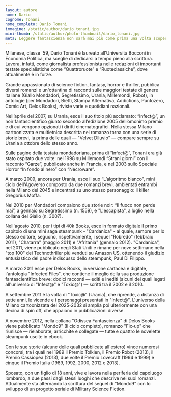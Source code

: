 ```yaml
---
layout: autore
nome: Dario
cognome: Tonani
nome_completo: Dario Tonani
immagine: /static/author/dario_tonani.jpg
mini-thumb: /static/author/photo-thumbnail/dario_tonani.jpg
meta: Leggere fantascienza non sarà mai più come prima una volta scoperto questo autore.
---
```


Milanese, classe '59, Dario Tonani è laureato all’Università Bocconi in Economia Politica, ma sceglie di dedicarsi a tempo pieno alla scrittura. Lavora, infatti, come giornalista professionista nelle redazioni di importanti testate specialistiche come “Quattroruote” e “Ruoteclassiche”, dove attualmente è in forze.
 
Grande appassionato di science fiction, fantasy, horror e thriller, pubblica diversi romanzi e un'ottantina di racconti sulle maggiori testate di genere italiane (Giallo Mondadori, Segretissimo, Urania, Millemondi, Robot), in antologie (per Mondadori, Bietti, Stampa Alternativa, Addictions, Puntozero, Comic Art, Delos Books), riviste varie e quotidiani nazionali.
 
Nell’aprile del 2007, su Urania, esce il suo titolo più acclamato: “Infect@”, un noir fantascientifico giunto secondo all’edizione 2005 dell’omonimo premio e di cui vengono opzionati i diritti cinematografici. Nella stessa Milano cartoonizzata e multietnica descritta nel romanzo torna con una serie di storie brevi, la prima delle quali — "Velvet Diluvio" — compare sempre su Urania a ottobre dello stesso anno.
 
Sulle pagine della testata mondadoriana, prima di “Infect@”, Tonani era già stato ospitato due volte: nel 1998 su Millemondi “Strani giorni” con il racconto “Garze”, pubblicato anche in Francia, e nel 2003 sullo Speciale Horror “In fondo al nero” con “Necroware”.
 
A marzo 2009, ancora per Urania, esce il suo “L’algoritmo bianco", mini ciclo dell'Agoverso composto da due romanzi brevi, ambientati entrambi nella Milano del 2045 e incentrati su uno stesso personaggio: il killer Gregorius Moffa.
 
Nel 2010 per Mondadori compaiono due storie noir: “Il fuoco non perde mai”, a gennaio su Segretissimo (n. 1559), e "L'escapista", a luglio nella collana del Giallo (n. 3007). 
 
Nell'agosto 2010, per i tipi di 40k Books, esce in formato digitale il primo capitolo di una mini saga steampunk - "Cardanica" - al quale, sempre per lo stesso editore, seguono, rispettivamente, i sequel "Robredo" (febbraio 2011), "Chatarra" (maggio 2011) e "Afritania" (gennaio 2012). "Cardanica", nel 2011, viene pubblicato negli Stati Uniti e rimane per nove settimane nella "top 100" dei Technothriller più venduti su Amazon US, ottenendo il giudizio entusiastico del padre indiscusso dello steampunk, Paul Di Filippo.
 
A marzo 2011 esce per Delos Books, in versione cartacea e digitale, l'antologia "Infected Files", che contiene il meglio della sua produzione fantascientifica breve: dodici racconti — editi e inediti (alcuni dei quali legati all'universo di "Infect@" e "Toxic@") — scritti tra il 2002 e il 2010.
 
A settembre 2011 è la volta di "Toxic@" (Urania), che riprende, a distanza di sette anni, le vicende e i personaggi presentati in "Infect@". L'universo della Milano cartoonizzata del 2025-2032 si amplia poi ulteriormente con una decina di spin off, che appaiono in pubblicazioni diverse.
 
A novembre 2012, nella collana "Odissea Fantascienza" di Delos Books viene pubblicato "Mondo9" (Il ciclo completo), romanzo "Fix-up" che riunisce — rielaborate, arricchite e collegate — tutte e quattro le novelette steampunk uscite in ebook.
 
Con le sue storie (alcune delle quali pubblicate all'estero) vince numerosi concorsi, tra i quali nel 1989 il Premio Tolkien, il Premio Robot (2013), il Premio Cassiopea (2013), due volte il Premio Lovecraft (1994 e 1999) e cinque il Premio Italia (1989, 1992, 2000, 2012 e 2013).
 
Sposato, con un figlio di 18 anni, vive e lavora nella periferia del capoluogo lombardo, a due passi dagli stessi luoghi che descrive nei suoi romanzi. Attualmente sta alternando la scrittura del sequel di "Mondo9" con lo sviluppo di un progetto seriale di Military Science Fiction.